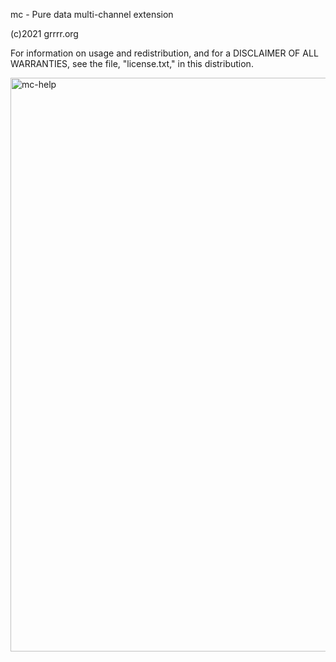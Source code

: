 mc - Pure data multi-channel extension

(c)2021 grrrr.org

For information on usage and redistribution, and for a DISCLAIMER OF ALL
WARRANTIES, see the file, "license.txt," in this distribution.

<img width="918" alt="mc-help" src="https://user-images.githubusercontent.com/163366/145493134-900255b3-9dc7-4ea4-a11e-2e0f88bdcea9.png">
